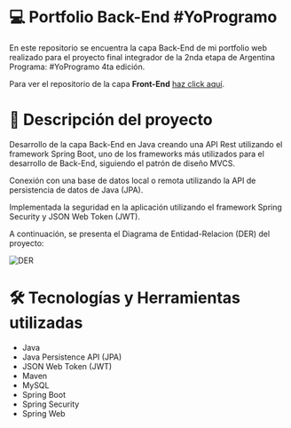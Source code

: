 # 💻 Portfolio Back-End #YoProgramo
En este repositorio se encuentra la capa Back-End de mi portfolio web realizado para el proyecto final integrador de la 2nda etapa de Argentina Programa: #YoProgramo 4ta edición.

Para ver el repositorio de la capa **Front-End** [haz click aquí](https://github.com/Maxifigueroa20/portfolio-FrontEnd).

# 📝 Descripción del proyecto
Desarrollo de la capa Back-End en Java creando una API Rest utilizando el framework Spring Boot, uno de los frameworks más utilizados para el desarrollo de Back-End, siguiendo el patrón de diseño MVCS.

Conexión con una base de datos local o remota utilizando la API de persistencia de datos de Java (JPA).

Implementada la seguridad en la aplicación utilizando el framework Spring Security y JSON Web Token (JWT).

A continuación, se presenta el Diagrama de Entidad-Relacion (DER) del proyecto:

![DER](https://user-images.githubusercontent.com/111710424/235249177-c1bac506-7941-4d4b-8003-7c6803a2a80b.png)

# 🛠️ Tecnologías y Herramientas utilizadas
* Java
* Java Persistence API (JPA)
* JSON Web Token (JWT)
* Maven
* MySQL
* Spring Boot
* Spring Security
* Spring Web

